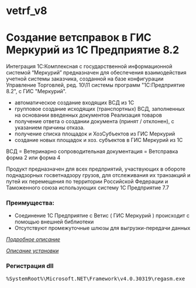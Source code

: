 # vetrf_v8
# Создание ветсправок в ГИС Меркурий из 1С Предприятие 8.2

Интеграция 1С:Комплексная с государственной информационной системой “Меркурий” предназначен для обеспечения взаимодействия учетной системы заказчика, созданной на базе конфигурации Управление Торговлей, ред. 10\11 системы программ "1С:Предприятие 8.2", с ГИС "Меркурий".

* автоматическое создание входящих ВСД из 1С
* групповое создание исходящих (транспортных) ВСД, заполненных на основании введенных документов Реализация товаров
* получение ответа о создании документа (принят / отклонен), с указанием причины отказа.
* получение списка площадок и ХозСубъектов из ГИС Меркурий
* создание новых площадок и хоз. субъектов в ГИС Меркурий из 1С

ВСД = Ветеринарно сопроводительная документация = Ветсправка форма 2 или форма 4

Продукт предназначен для всех предприятий, участвующих в обороте поднадзорных госветнадзору грузов, для отслеживания их транзакций и путей их перемещения по территории Российской Федерации и Таможенного союза использующих систему 1С Предприятие 7.7 

### Преимущества:
 
* Соединение 1С Предприятие с Ветис ( ГИС Меркурий ) происходит с помощью внешней библиотеки
* Отсутствуют промежуточные шлюзы для выгрузки-передачи данных

[*Подробное описание*](http://www.kb99.pro/%D0%BE%D0%B1%D0%BC%D0%B5%D0%BD-%D0%B2%D1%81%D0%B4-%D0%B3%D0%B8%D1%81-%D0%BC%D0%B5%D1%80%D0%BA%D1%83%D1%80%D0%B8%D0%B9-1%D1%81-%D0%BF%D1%80%D0%B5%D0%B4%D0%BF%D1%80%D0%B8%D1%8F%D1%82%D0%B8%D0%B5/)

[*Описание установки*](https://redmine.kb99.pro/projects/vsd_v8/wiki)

### Регистрация dll
<pre>
%SystemRoot%\Microsoft.NET\Framework\v4.0.30319\regasm.exe  "[Полный путь к soapdll_test.dll в кавычках]" /codebase
</pre>

